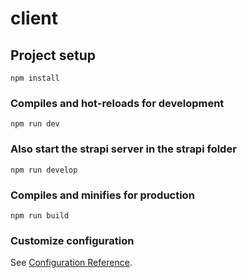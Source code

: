 # client

## Project setup
```
npm install
```

### Compiles and hot-reloads for development
```
npm run dev
```

### Also start the strapi server in the strapi folder
```
npm run develop
```

### Compiles and minifies for production
```
npm run build
```

### Customize configuration
See [Configuration Reference](https://cli.vuejs.org/config/).
